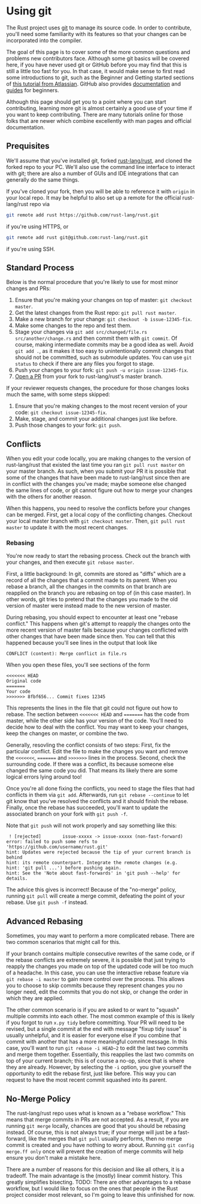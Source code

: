 # Using git

The Rust project uses [git] to manage its source code. In order to
contribute, you'll need some familiarity with its features so that your changes
can be incorporated into the compiler.

[git]: https://git-scm.com

The goal of this page is to cover some of the more common questions and
problems new contributors face. Although some git basics will be covered here,
if you have never used git or GitHub before you may find that this is still a
little too fast for you. In that case, it would make sense to first read some
introductions to git, such as the Beginner and Getting started sections of
[this tutorial from Atlassian][atlassian-git]. GitHub also provides
[documentation] and [guides] for beginners.

[atlassian-git]: https://www.atlassian.com/git/tutorials/what-is-version-control
[documentation]: https://docs.github.com/en/github/getting-started-with-github/set-up-git
[guides]: https://guides.github.com/introduction/git-handbook/

Although this page should get you to a point where you can start contributing,
learning more git is almost certainly a good use of your time if you want to
keep contributing. There are many tutorials online for those folks that are
newer which combine excellently with man pages and official documentation.

## Prequisites

We'll assume that you've installed git, forked [rust-lang/rust], and cloned the
forked repo to your PC. We'll also use the command line interface to interact
with git; there are also a number of GUIs and IDE integrations that can
generally do the same things.

[rust-lang/rust]: https://github.com/rust-lang/rust

If you've cloned your fork, then you will be able to reference it with `origin`
in your local repo. It may be helpful to also set up a remote for the official
rust-lang/rust repo via

```sh
git remote add rust https://github.com/rust-lang/rust.git
```

if you're using HTTPS, or

```sh
git remote add rust git@github.com:rust-lang/rust.git
```

if you're using SSH.

## Standard Process

Below is the normal procedure that you're likely to use for most minor changes
and PRs:

 1. Ensure that you're making your changes on top of master:
 `git checkout master`.
 2. Get the latest changes from the Rust repo: `git pull rust master`.
 3. Make a new branch for your change: `git checkout -b issue-12345-fix`.
 4. Make some changes to the repo and test them.
 5. Stage your changes via `git add src/changed/file.rs src/another/change.rs`
 and then commit them with `git commit`. Of course, making intermediate commits
 may be a good idea as well. Avoid `git add .`, as it makes it too easy to
 unintentionally commit changes that should not be committed, such as submodule
 updates. You can use `git status` to check if there are any files you forgot
 to stage.
 6. Push your changes to your fork: `git push -u origin issue-12345-fix`.
 7. [Open a PR][ghpullrequest] from your fork to rust-lang/rust's master branch.

[ghpullrequest]: https://guides.github.com/activities/forking/#making-a-pull-request

If your reviewer requests changes, the procedure for those changes looks much
the same, with some steps skipped:

 1. Ensure that you're making changes to the most recent version of your code:
 `git checkout issue-12345-fix`.
 2. Make, stage, and commit your additional changes just like before.
 3. Push those changes to your fork: `git push`.

## Conflicts

When you edit your code locally, you are making changes to the version of
rust-lang/rust that existed the last time you ran `git pull rust master` on
your master branch. As such, when you submit your PR it is possible that some
of the changes that have been made to rust-lang/rust since then are in conflict
with the changes you've made; maybe someone else changed the same lines of
code, or git cannot figure out how to merge your changes with the others for
another reason.

When this happens, you need to resolve the conflicts before your changes can be
merged. First, get a local copy of the conflicting changes. Checkout your local
master branch with `git checkout master`. Then, `git pull rust master` to
update it with the most recent changes.

### Rebasing

You're now ready to start the rebasing process. Check out the branch with your
changes, and then execute `git rebase master`.

First, a little background: In git, commits are stored as "diffs" which are a
record of all the changes that a commit made to its parent. When you rebase a
branch, all the changes in the commits on that branch are reapplied on the
branch you are rebasing on top of (in this case master). In other words, git
tries to pretend that the changes you made to the old version of master were
instead made to the new version of master.

During rebasing, you should expect to encounter at least one "rebase conflict."
This happens when git's attempt to reapply the changes onto the more recent
version of master fails because your changes conflicted with other changes that
have been made since then. You can tell that this happened because you'll see
lines in the output that look like

```
CONFLICT (content): Merge conflict in file.rs
```

When you open these files, you'll see sections of the form

```
<<<<<<< HEAD
Original code
=======
Your code
>>>>>>> 8fbf656... Commit fixes 12345
```

This represents the lines in the file that git could not figure out how to
rebase. The section between `<<<<<<< HEAD` and `=======` has the code from
master, while the other side has your version of the code. You'll need to
decide how to deal with the conflict. You may want to keep your changes,
keep the changes on master, or combine the two.
 
Generally, resovling the conflict consists of two steps: First, fix the
particular conflict. Edit the file to make the changes you want and remove the
`<<<<<<<`, `=======` and `>>>>>>>` lines in the process. Second, check the
surrounding code. If there was a conflict, its because someone else changed the
same code you did. That means its likely there are some logical errors lying
around too!

Once you're all done fixing the conflicts, you need to stage the files that had
conflicts in them via `git add`. Afterwards, run `git rebase --continue` to let
git know that you've resolved the conflicts and it should finish the rebase.
Finally, once the rebase has succeeded, you'll want to update the associated
branch on your fork with `git push -f`.

Note that `git push` will not work properly and say something like this:

```
 ! [rejected]        issue-xxxxx -> issue-xxxxx (non-fast-forward)
error: failed to push some refs to 'https://github.com/username/rust.git'
hint: Updates were rejected because the tip of your current branch is behind
hint: its remote counterpart. Integrate the remote changes (e.g.
hint: 'git pull ...') before pushing again.
hint: See the 'Note about fast-forwards' in 'git push --help' for details.
```

The advice this gives is incorrect! Because of the "no-merge" policy, running
`git pull` will create a merge commit, defeating the point of your rebase. Use
`git push -f` instead.

## Advanced Rebasing

Sometimes, you may want to perform a more complicated rebase. There are two
common scenarios that might call for this.

If your branch contains multiple consecutive rewrites of the same code, or if
the rebase conflicts are extremely severe, it is possible that just trying to
reapply the changes you made on top of the updated code will be too much of a
headache. In this case, you can use the interactive rebase feature via
`git rebase -i master` to gain more control over the process. This allows you
to choose to skip commits because they represent changes you no longer need,
edit the commits that you do not skip, or change the order in which they are
applied.

The other common scenario is if you are asked to or want to "squash" multiple
commits into each other. The most common example of this is likely if you
forgot to run `x.py tidy` before committing. Your PR will need to be revised,
but a single commit at the end with message "fixup tidy issue" is usually
unhelpful, and it is easier for everyone else if you combine that commit with
another that has a more meaningful commit message. In this case, you'll want to
run `git rebase -i HEAD~2` to edit the last two commits and merge them
together. Essentially, this reapplies the last two commits on top of your
current branch; this is of course a no-op, since that is where they are
already. However, by selecting the `-i` option, you give yourself the
opportunity to edit the rebase first, just like before. This way you can
request to have the most recent commit squashed into its parent.

## No-Merge Policy

The rust-lang/rust repo uses what is known as a "rebase workflow." This means
that merge commits in PRs are not accepted. As a result, if you are running
`git merge` locally, chances are good that you should be rebasing instead. Of
course, this is not always true; if your merge will just be a fast-forward,
like the merges that `git pull` usually performs, then no merge commit is
created and you have nothing to worry about. Running `git config merge.ff only`
once will prevent the creation of merge commits will help ensure you don't make
a mistake here.

There are a number of reasons for this decision and like all others, it is a
tradeoff. The main advantage is the (mostly) linear commit history. This
greatly simplifies bisecting. TODO: There are other advantages to a rebase
workflow, but I would like to focus on the ones that people in the Rust project
consider most relevant, so I'm going to leave this unfinished for now.
